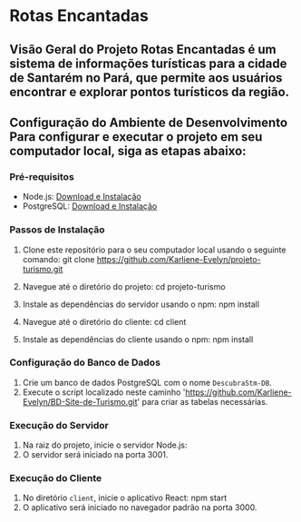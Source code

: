 # Rotas Encantadas
## Visão Geral do Projeto Rotas Encantadas é um sistema de informações turísticas para a cidade de Santarém no Pará, que permite aos usuários encontrar e explorar pontos turísticos da região. 
## Configuração do Ambiente de Desenvolvimento Para configurar e executar o projeto em seu computador local, siga as etapas abaixo: 

### Pré-requisitos 
- Node.js: [Download e Instalação](https://nodejs.org/) 
- PostgreSQL: [Download e Instalação](https://www.postgresql.org/download/) 

### Passos de Instalação 

1. Clone este repositório para o seu computador local usando o seguinte comando: 
git clone https://github.com/Karliene-Evelyn/projeto-turismo.git

3. Navegue até o diretório do projeto: 
cd projeto-turismo

4. Instale as dependências do servidor usando o npm: 
npm install

5. Navegue até o diretório do cliente: 
cd client

6. Instale as dependências do cliente usando o npm: 
npm install

### Configuração do Banco de Dados 

1. Crie um banco de dados PostgreSQL com o nome `DescubraStm-DB`. 
2. Execute o script localizado neste caminho 'https://github.com/Karliene-Evelyn/BD-Site-de-Turismo.git' para criar as tabelas necessárias.
   
### Execução do Servidor 

1. Na raiz do projeto, inicie o servidor Node.js: 
2. O servidor será iniciado na porta 3001.
   
### Execução do Cliente 

1. No diretório `client`, inicie o aplicativo React: 
npm start
2. O aplicativo será iniciado no navegador padrão na porta 3000.

